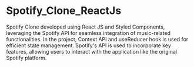 # Spotify_Clone_ReactJs
Spotify Clone developed using React JS and Styled Components, leveraging the Spotify API for seamless integration of music-related functionalities. In the project, Context API and useReducer hook is used for efficient state management. Spotify's API is used to incorporate key features, allowing users to interact with the application like the original Spotify platform.
